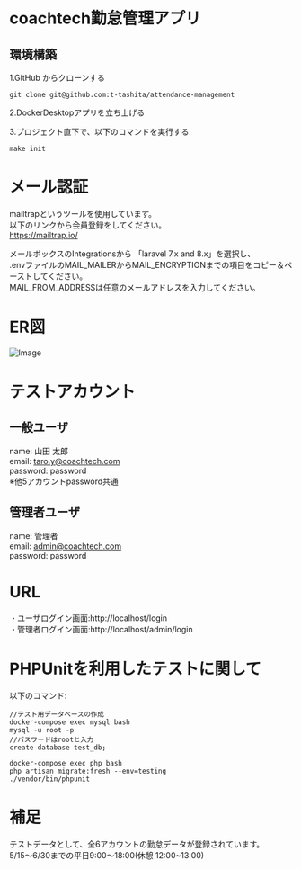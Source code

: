 # coachtech勤怠管理アプリ  

## 環境構築  

1.GitHub からクローンする
```
git clone git@github.com:t-tashita/attendance-management
```  

2.DockerDesktopアプリを立ち上げる  

3.プロジェクト直下で、以下のコマンドを実行する  
```
make init
```

# メール認証  

mailtrapというツールを使用しています。  
以下のリンクから会員登録をしてください。  
https://mailtrap.io/  

メールボックスのIntegrationsから 「laravel 7.x and 8.x」を選択し、  
.envファイルのMAIL_MAILERからMAIL_ENCRYPTIONまでの項目をコピー＆ペーストしてください。  
MAIL_FROM_ADDRESSは任意のメールアドレスを入力してください。  

# ER図  
![Image](https://github.com/user-attachments/assets/39706335-190d-45ea-8c4f-1076c5f1a16f)  

# テストアカウント
## 一般ユーザ
name: 山田 太郎  
email: taro.y@coachtech.com  
password: password  
※他5アカウントpassword共通  

## 管理者ユーザ  
name: 管理者  
email: admin@coachtech.com  
password: password  

# URL  
・ユーザログイン画面:http://localhost/login  
・管理者ログイン画面:http://localhost/admin/login  

# PHPUnitを利用したテストに関して  
以下のコマンド:  
```
//テスト用データベースの作成
docker-compose exec mysql bash
mysql -u root -p
//パスワードはrootと入力
create database test_db;

docker-compose exec php bash  
php artisan migrate:fresh --env=testing  
./vendor/bin/phpunit  
```
# 補足
テストデータとして、全6アカウントの勤怠データが登録されています。  
5/15～6/30までの平日9:00～18:00(休憩 12:00~13:00)  
